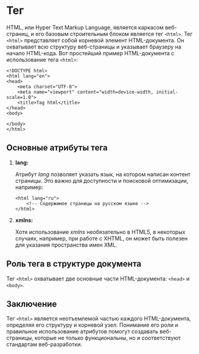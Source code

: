 # Тег <html>

HTML, или Hyper Text Markup Language, является каркасом веб-страниц, и его базовым строительным блоком является тег ``<html>``. Тег ``<html>`` представляет собой корневой элемент HTML-документа. Он охватывает всю структуру веб-страницы и указывает браузеру на начало HTML-кода. Вот простейший пример HTML-документа с использование тега ``<html>``:

```
<!DOCTYPE html>
<html lang="en">
<head>
    <meta charset="UTF-8">
    <meta name="viewport" content="width=device-width, initial-scale=1.0">
    <title>Tag html</title>
</head>
<body>
    
</body>
</html>
```

## Основные атрибуты тега <html>

1. **lang:**

    Атрибут *lang* позволяет указать язык, на котором написан контент страницы. Это важно для доступности и поисковой оптимизации, например:

    ```
    <html lang="ru">
        <!-- Содержимое страницы на русском языке -->
    </html>
    ```

2. **xmlns:**

    Хотя использование *xmlns* необязательно в HTML5, в некоторых случаях, например, при работе с XHTML, он может быть полезен для указания пространства имен XML.

## Роль тега <html> в структуре документа

Тег ``<html>`` охватывает две основные части HTML-документа: ``<head>`` и ``<body>``.

## Заключение

Тег ``<html>`` является неотъемлемой частью каждого HTML-документа, определяя его структуру и корневой узел. Понимание его роли и правильное использование атрибутов помогут создавать веб-страницы, которые не только функциональны, но и соответствуют стандартам веб-разработки.